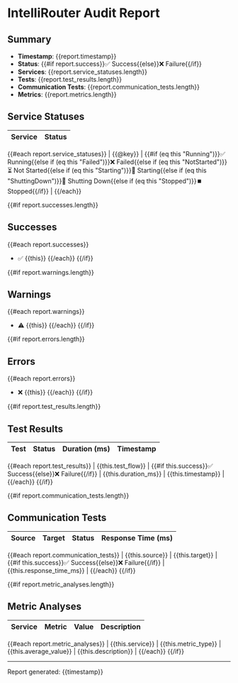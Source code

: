 # IntelliRouter Audit Report

## Summary

- **Timestamp**: {{report.timestamp}}
- **Status**: {{#if report.success}}✅ Success{{else}}❌ Failure{{/if}}
- **Services**: {{report.service_statuses.length}}
- **Tests**: {{report.test_results.length}}
- **Communication Tests**: {{report.communication_tests.length}}
- **Metrics**: {{report.metrics.length}}

## Service Statuses

| Service | Status |
|---------|--------|
{{#each report.service_statuses}}
| {{@key}} | {{#if (eq this "Running")}}✅ Running{{else if (eq this "Failed")}}❌ Failed{{else if (eq this "NotStarted")}}⏳ Not Started{{else if (eq this "Starting")}}🔄 Starting{{else if (eq this "ShuttingDown")}}🔄 Shutting Down{{else if (eq this "Stopped")}}⏹️ Stopped{{/if}} |
{{/each}}

{{#if report.successes.length}}
## Successes

{{#each report.successes}}
- ✅ {{this}}
{{/each}}
{{/if}}

{{#if report.warnings.length}}
## Warnings

{{#each report.warnings}}
- ⚠️ {{this}}
{{/each}}
{{/if}}

{{#if report.errors.length}}
## Errors

{{#each report.errors}}
- ❌ {{this}}
{{/each}}
{{/if}}

{{#if report.test_results.length}}
## Test Results

| Test | Status | Duration (ms) | Timestamp |
|------|--------|--------------|------------|
{{#each report.test_results}}
| {{this.test_flow}} | {{#if this.success}}✅ Success{{else}}❌ Failure{{/if}} | {{this.duration_ms}} | {{this.timestamp}} |
{{/each}}
{{/if}}

{{#if report.communication_tests.length}}
## Communication Tests

| Source | Target | Status | Response Time (ms) |
|--------|--------|--------|-------------------|
{{#each report.communication_tests}}
| {{this.source}} | {{this.target}} | {{#if this.success}}✅ Success{{else}}❌ Failure{{/if}} | {{this.response_time_ms}} |
{{/each}}
{{/if}}

{{#if report.metric_analyses.length}}
## Metric Analyses

| Service | Metric | Value | Description |
|---------|--------|-------|-------------|
{{#each report.metric_analyses}}
| {{this.service}} | {{this.metric_type}} | {{this.average_value}} | {{this.description}} |
{{/each}}
{{/if}}

---

Report generated: {{timestamp}}